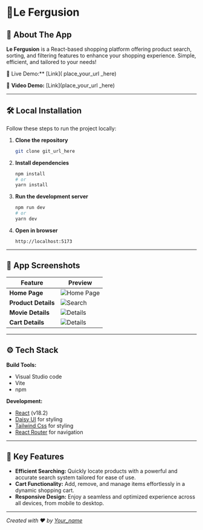  

# 🌟Le Fergusion

## 🚀 About The App

**Le Fergusion** is a React-based shopping platform offering product search, sorting, and filtering features to enhance your shopping experience. Simple, efficient, and tailored to your needs!

🔗 Live Demo:** [Link]( place_your_url _here) 

🎥 **Video Demo:** [Link](place_your_url _here)
 
 
---

## 🛠️ Local Installation

Follow these steps to run the project locally:

1. **Clone the repository**
   ```bash
   git clone git_url_here
   ```

2. **Install dependencies**
   ```bash
   npm install
   # or
   yarn install
   ```

3. **Run the development server**
   ```bash
   npm run dev
   # or
   yarn dev
   ```

4. **Open in browser**
   ```
   http://localhost:5173
   ```

---

## 📸 App Screenshots

| Feature | Preview |
|---------|---------|
| **Home Page** | ![Home Page](/public/Screenshot%20(1).png) |
| **Product Details** | ![Search](/public/Screenshot%20(2).png) |
| **Movie Details** | ![Details](/public/Screenshot%20(3).png) |
| **Cart Details** | ![Details](/public/Screenshot%20(4).png) |


---

## ⚙️ Tech Stack
**Build Tools:**
- Visual Studio code
- Vite
- npm

**Development:**
- [React](https://reactjs.org/) (v18.2)
 - [Daisy UI](https://chakra-ui.com/) for styling
- [Tailwind Css](https://reactrouter.com/) for styling
- [React Router](https://reactrouter.com/) for navigation

 


---

## 🌟 Key Features

- **Efficient Searching:** Quickly locate products with a powerful and accurate search system tailored for ease of use.  
- **Cart Functionality:** Add, remove, and manage items effortlessly in a dynamic shopping cart.  
- **Responsive Design:** Enjoy a seamless and optimized experience across all devices, from mobile to desktop.  

---

*Created with ❤️ by [Your_name](https://github.com/your_github_username)*